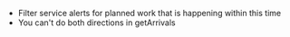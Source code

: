 - Filter service alerts for planned work that is happening within this time
- You can't do both directions in getArrivals